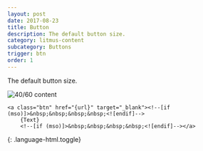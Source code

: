 ```yaml
---
layout: post
date: 2017-08-23
title: Button
description: The default button size.
category: litmus-content
subcategory: Buttons
trigger: btn
order: 1
---
```


The default button size.

![40/60 content]({{site.image_path}}/{{page.category}}/button.jpg)

~~~
<a class="btn" href="{url}" target="_blank"><!--[if (mso)]>&nbsp;&nbsp;&nbsp;&nbsp;<![endif]-->
    {Text}
	<!--[if (mso)]>&nbsp;&nbsp;&nbsp;&nbsp;<![endif]--></a>

~~~
{: .language-html.toggle}
